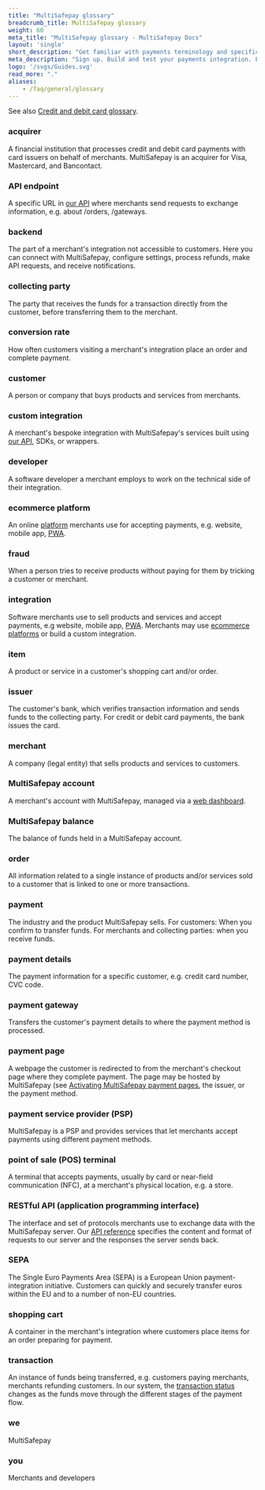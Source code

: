 ```yaml
---
title: "MultiSafepay glossary"
breadcrumb_title: MultiSafepay glossary
weight: 60
meta_title: "MultiSafepay glossary - MultiSafepay Docs"
layout: 'single'
short_description: "Get familiar with payments terminology and specific MultiSafepay uses."
meta_description: "Sign up. Build and test your payments integration. Explore our products and services. Use our API reference, SDKs, and wrappers. Get support."
logo: '/svgs/Guides.svg'
read_more: "."
aliases:
    - /faq/general/glossary
---
```

See also [Credit and debit card glossary](/credit-and-debit-cards/glossary/).

### acquirer
A financial institution that processes credit and debit card payments with card issuers on behalf of merchants. MultiSafepay is an acquirer for Visa, Mastercard, and Bancontact.

### API endpoint
A specific URL in [our API](/api/) where merchants send requests to exchange information, e.g. about /orders, /gateways.

### backend
The part of a merchant's integration not accessible to customers. Here you can connect with MultiSafepay, configure settings, process refunds, make API requests, and receive notifications.

### collecting party
The party that receives the funds for a transaction directly from the customer, before transferring them to the merchant.

### conversion rate
How often customers visiting a merchant's integration place an order and complete payment.

### customer
A person or company that buys products and services from merchants.

### custom integration
A merchant's bespoke integration with MultiSafepay's services built using [our API](/api), SDKs, or wrappers.

### developer
A software developer a merchant employs to work on the technical side of their integration.

### ecommerce platform
An online [platform](/payments/integrations/ecommerce-platforms/) merchants use for accepting payments, e.g. website, mobile app, [PWA](/payments/integrations/pwa/). 

### fraud
When a person tries to receive products without paying for them by tricking a customer or merchant.

### integration
Software merchants use to sell products and services and accept payments, e.g website, mobile app, [PWA](/payments/integrations/pwa/). Merchants may use [ecommerce platforms](/payments/integrations/ecommerce-platforms/) or build a custom integration.

### item
A product or service in a customer's shopping cart and/or order.

### issuer
The customer's bank, which verifies transaction information and sends funds to the collecting party. For credit or debit card payments, the bank issues the card.

### merchant
A company (legal entity) that sells products and services to customers.

### MultiSafepay account
A merchant's account with MultiSafepay, managed via a [web dashboard](/tools/multisafepay-account/).

### MultiSafepay balance
The balance of funds held in a MultiSafepay account.

### order
All information related to a single instance of products and/or services sold to a customer that is linked to one or more transactions.

### payment
The industry and the product MultiSafepay sells. For customers: When you confirm to transfer funds. For merchants and collecting parties: when you receive funds.

### payment details
The payment information for a specific customer, e.g. credit card number, CVC code.

### payment gateway
Transfers the customer's payment details to where the payment method is processed.

### payment page
A webpage the customer is redirected to from the merchant's checkout page where they complete payment. The page may be hosted by MultiSafepay (see [Activating MultiSafepay payment pages](/payments/activating-payment-pages/), the issuer, or the payment method. 

### payment service provider (PSP)
MultiSafepay is a PSP and provides services that let merchants accept payments using different payment methods. 

### point of sale (POS) terminal
A terminal that accepts payments, usually by card or near-field communication (NFC), at a merchant's physical location, e.g. a store.

### RESTful API (application programming interface)
The interface and set of protocols merchants use to exchange data with the MultiSafepay server. Our [API reference](/api/) specifies the content and format of requests to our server and the responses the server sends back.

### SEPA
The Single Euro Payments Area (SEPA) is a European Union payment-integration initiative. Customers can quickly and securely transfer euros within the EU and to a number of non-EU countries.

### shopping cart
A container in the merchant's integration where customers place items for an order preparing for payment.

### transaction
An instance of funds being transferred, e.g. customers paying merchants, merchants refunding customers. In our system, the [transaction status](/payments/multisafepay-statuses/) changes as the funds move through the different stages of the payment flow.

### we
MultiSafepay

### you
Merchants and developers
